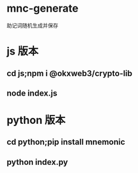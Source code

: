 # mnc-generate
助记词随机生成并保存
# js 版本
## cd js;npm i @okxweb3/crypto-lib
## node index.js

# python 版本
## cd python;pip install mnemonic
## python index.py

